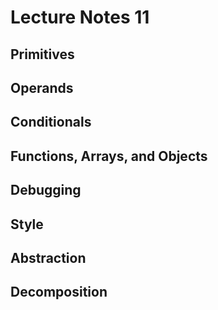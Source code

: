 # Lecture Notes 11

## Primitives

## Operands

## Conditionals

## Functions, Arrays, and Objects

## Debugging

## Style

## Abstraction

## Decomposition
